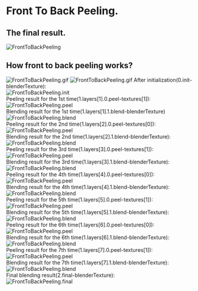 ﻿# Front To Back Peeling.
## The final result.
![FrontToBackPeeling](https://github.com/bitzhuwei/CSharpGL/blob/master/Demos/FrontToBackPeeling/FrontToBackPeeling.png?raw=true)  
## How front to back peeling works?
![FrontToBackPeeling.gif](https://github.com/bitzhuwei/CSharpGL/blob/master/Demos/FrontToBackPeeling/how/left-blended.gif?raw=true)
![FrontToBackPeeling.gif](https://github.com/bitzhuwei/CSharpGL/blob/master/Demos/FrontToBackPeeling/how/right-peeling.gif?raw=true)
After initialization(0.init-blenderTexture):  
![FrontToBackPeeling.init](https://github.com/bitzhuwei/CSharpGL/blob/master/Demos/FrontToBackPeeling/how/0.init-blenderTexture.png?raw=true)  
Peeling result for the 1st time(1.layers[1].0.peel-textures[1]):  
![FrontToBackPeeling.peel](https://github.com/bitzhuwei/CSharpGL/blob/master/Demos/FrontToBackPeeling/how/1.layers[1].0.peel-textures[1].png?raw=true)  
Blending result for the 1st time(1.layers[1].1.blend-blenderTexture)  
![FrontToBackPeeling.blend](https://github.com/bitzhuwei/CSharpGL/blob/master/Demos/FrontToBackPeeling/how/1.layers[1].1.blend-blenderTexture.png?raw=true)  
Peeling result for the 2nd time(1.layers[2].0.peel-textures[0]):  
![FrontToBackPeeling.peel](https://github.com/bitzhuwei/CSharpGL/blob/master/Demos/FrontToBackPeeling/how/1.layers[2].0.peel-textures[0].png?raw=true)  
Blending result for the 2nd time(1.layers[2].1.blend-blenderTexture):  
![FrontToBackPeeling.blend](https://github.com/bitzhuwei/CSharpGL/blob/master/Demos/FrontToBackPeeling/how/1.layers[2].1.blend-blenderTexture.png?raw=true)  
Peeling result for the 3rd time(1.layers[3].0.peel-textures[1]):  
![FrontToBackPeeling.peel](https://github.com/bitzhuwei/CSharpGL/blob/master/Demos/FrontToBackPeeling/how/1.layers[3].0.peel-textures[1].png?raw=true)  
Blending result for the 3rd time(1.layers[3].1.blend-blenderTexture):  
![FrontToBackPeeling.blend](https://github.com/bitzhuwei/CSharpGL/blob/master/Demos/FrontToBackPeeling/how/1.layers[3].1.blend-blenderTexture.png?raw=true)  
Peeling result for the 4th time(1.layers[4].0.peel-textures[0]):  
![FrontToBackPeeling.peel](https://github.com/bitzhuwei/CSharpGL/blob/master/Demos/FrontToBackPeeling/how/1.layers[4].0.peel-textures[0].png?raw=true)  
Blending result for the 4th time(1.layers[4].1.blend-blenderTexture):  
![FrontToBackPeeling.blend](https://github.com/bitzhuwei/CSharpGL/blob/master/Demos/FrontToBackPeeling/how/1.layers[4].1.blend-blenderTexture.png?raw=true)  
Peeling result for the 5th time(1.layers[5].0.peel-textures[1]):  
![FrontToBackPeeling.peel](https://github.com/bitzhuwei/CSharpGL/blob/master/Demos/FrontToBackPeeling/how/1.layers[5].0.peel-textures[1].png?raw=true)  
Blending result for the 5th time(1.layers[5].1.blend-blenderTexture):  
![FrontToBackPeeling.blend](https://github.com/bitzhuwei/CSharpGL/blob/master/Demos/FrontToBackPeeling/how/1.layers[5].1.blend-blenderTexture.png?raw=true)  
Peeling result for the 6th time(1.layers[6].0.peel-textures[0]):  
![FrontToBackPeeling.peel](https://github.com/bitzhuwei/CSharpGL/blob/master/Demos/FrontToBackPeeling/how/1.layers[6].0.peel-textures[0].png?raw=true)  
Blending result for the 6th time(1.layers[6].1.blend-blenderTexture):  
![FrontToBackPeeling.blend](https://github.com/bitzhuwei/CSharpGL/blob/master/Demos/FrontToBackPeeling/how/1.layers[6].1.blend-blenderTexture.png?raw=true)  
Peeling result for the 7th time(1.layers[7].0.peel-textures[1]):  
![FrontToBackPeeling.peel](https://github.com/bitzhuwei/CSharpGL/blob/master/Demos/FrontToBackPeeling/how/1.layers[7].0.peel-textures[1].png?raw=true)  
Blending result for the 7th time(1.layers[7].1.blend-blenderTexture):  
![FrontToBackPeeling.blend](https://github.com/bitzhuwei/CSharpGL/blob/master/Demos/FrontToBackPeeling/how/1.layers[7].1.blend-blenderTexture.png?raw=true)  
Final blending result(2.final-blenderTexture):  
![FrontToBackPeeling.final](https://github.com/bitzhuwei/CSharpGL/blob/master/Demos/FrontToBackPeeling/how/2.final-blenderTexture.png?raw=true)  
